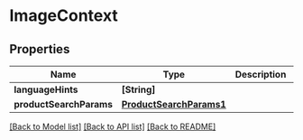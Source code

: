 # ImageContext

## Properties
Name | Type | Description | Notes
------------ | ------------- | ------------- | -------------
**languageHints** | **[String]** |  | [optional] 
**productSearchParams** | [**ProductSearchParams1**](ProductSearchParams1.md) |  | [optional] 

[[Back to Model list]](../README.md#documentation-for-models) [[Back to API list]](../README.md#documentation-for-api-endpoints) [[Back to README]](../README.md)


